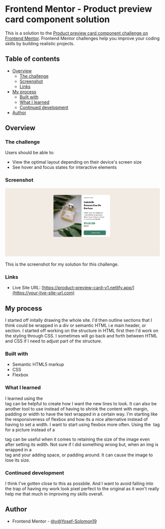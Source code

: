 # Frontend Mentor - Product preview card component solution

This is a solution to the [Product preview card component challenge on Frontend Mentor](https://www.frontendmentor.io/challenges/product-preview-card-component-GO7UmttRfa). Frontend Mentor challenges help you improve your coding skills by building realistic projects.

## Table of contents

- [Overview](#overview)
  - [The challenge](#the-challenge)
  - [Screenshot](#screenshot)
  - [Links](#links)
- [My process](#my-process)
  - [Built with](#built-with)
  - [What I learned](#what-i-learned)
  - [Continued development](#continued-development)
- [Author](#author)

## Overview

### The challenge

Users should be able to:

- View the optimal layout depending on their device's screen size
- See hover and focus states for interactive elements

### Screenshot

![Screenshot solution for this challenge](./Final_img/Finalized_work.jpg)

This is the screenshot for my solution for this challenge.

### Links

- Live Site URL: [https://product-preview-card-v1.netlify.app/](https://your-live-site-url.com)

## My process

I started off initally drawing the whole site. I'd then outline sections that I think could be wrapped in a div or semantic HTML i.e main
header, or section. I started off working on the structure in HTML first then I'd work on the styling through CSS. I sometimes will go back and forth between HTML and CSS if I need to adjust part of the structure.

### Built with

- Semantic HTML5 markup
- CSS
- Flexbox

### What I learned

I learned using the <br> tag can be helpful to create how I want the new lines to look. It can also be another tool to use instead of having to shrink the content with margin, padding or width to have the text wrapped in a certain way.
I'm starting like the responsiveness of flexbox and how its a nice alternative instead of having to set a width. I want to start using flexbox more often.
Using the <img> tag for a picture instead of a <div> tag can be useful when it comes to retaining the size of the image even after setting its wdith. Not sure if I did something wrong but, when an img is wrapped in a <div> tag and your adding space, or padding around. It can cause the image to lose its size.

### Continued development

I think I've gotten close to this as possbile. And I want to avoid falling into the trap of having my work look pixel perfect to the original as it won't really help me that much in improving my skills overall.

## Author

- Frontend Mentor - [@y@Yosef-Solomon19](https://www.frontendmentor.io/profile/yourusername)
